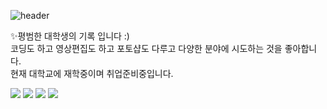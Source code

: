 ![header](https://capsule-render.vercel.app/api?type=waving&color=BBDEFB&height=300&section=header&text=ShinYeJi&fontSize=90&animation=twinkling&fontColor=FFFFFF)  
  
✨평범한 대학생의 기록 입니다 :)   
코딩도 하고 영상편집도 하고 포토샵도 다루고 다양한 분야에 시도하는 것을 좋아합니다.  
현재 대학교에 재학중이며 취업준비중입니다.       


<img src="https://img.shields.io/badge/Instagram-E4405F?style=for-the-badge&logo=Instagram&logoColor=black"/>
<img src="https://img.shields.io/badge/Adobe Premiere Pro-9999FF?style=for-the-badge&logo=Adobe Premiere Pro&logoColor=black"/>
<img src="https://img.shields.io/badge/Adobe Photoshop-31A8FF?style=for-the-badge&logo=Adobe Photoshop&logoColor=black"/>
<img
  src="https://img.shields.io/badge/JavaScript-F7DF1E?style=flat-square&logo=HTML5&logoColor=white"
/>
<!--
**shinyeji903/shinyeji903** is a ✨ _special_ ✨ repository because its `README.md` (this file) appears on your GitHub profile.

Here are some ideas to get you started:

- 🔭 I’m currently working on ...
- 🌱 I’m currently learning ...
- 👯 I’m looking to collaborate on ...
- 🤔 I’m looking for help with ...
- 💬 Ask me about ...
- 📫 How to reach me: ...
- 😄 Pronouns: ...
- ⚡ Fun fact: ...
-->
